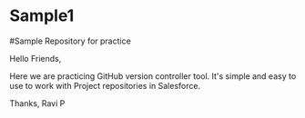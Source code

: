 # Sample1
#Sample Repository for practice

Hello Friends,

Here we are practicing GitHub version controller tool. It's simple and easy to use to work with Project repositories in Salesforce.

Thanks,
Ravi P
